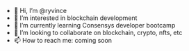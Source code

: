 - 👋 Hi, I’m @ryvince
- 👀 I’m interested in blockchain development
- 🌱 I’m currently learning Consensys developer bootcamp
- 💞️ I’m looking to collaborate on blockchain, crypto, nfts, etc
- 📫 How to reach me: coming soon

<!---
ryvince/ryvince is a ✨ special ✨ repository because its `README.md` (this file) appears on your GitHub profile.
You can click the Preview link to take a look at your changes.
--->
